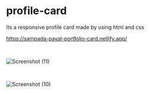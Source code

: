 # profile-card
Its a responsive profile card made by using html and css 

https://sampada-payal-portfolio-card.netlify.app/

<br>

![Screenshot (11)](https://github.com/Sampada-Payal/profile-card/assets/140916008/078acaf2-f151-4d71-91fb-4791550c9d1f)

<br>

![Screenshot (10)](https://github.com/Sampada-Payal/profile-card/assets/140916008/dcbd6b5c-094e-4f89-8e74-04c75d1be917)
